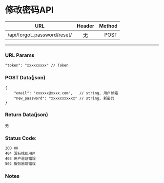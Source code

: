 # 修改密码API

| URL | Header |  Method |
| ------------- |:-------------:| -----:|
| /api/forgot_password/reset/ | 无 | POST |

<hr/>

### URL Params

    "token": "xxxxxxxxx" // Token

### POST Data(json)

    {
        "email": "xxxxxx@xxxx.com",   // string, 用户邮箱
        "new_password": "xxxxxxxxxxx" // string, 新密码
    }

### Return Data(json)

    无

### Status Code:

    200 OK
    404 没有找到用户
    403 用户验证错误
    502 服务器端错误

### Notes
